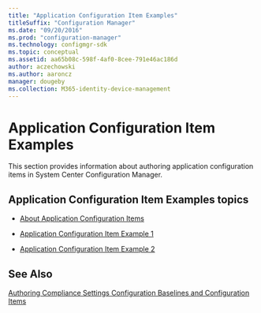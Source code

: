 ```yaml
---
title: "Application Configuration Item Examples"
titleSuffix: "Configuration Manager"
ms.date: "09/20/2016"
ms.prod: "configuration-manager"
ms.technology: configmgr-sdk
ms.topic: conceptual
ms.assetid: aa65b08c-598f-4af0-8cee-791e46ac186d
author: aczechowski
ms.author: aaroncz
manager: dougeby
ms.collection: M365-identity-device-management
---
```

# Application Configuration Item Examples
This section provides information about authoring application configuration items in System Center Configuration Manager.  

## Application Configuration Item Examples topics  

-   [About Application Configuration Items](../../develop/compliance/about-application-configuration-items.md)  

-   [Application Configuration Item Example 1](../../develop/compliance/application-configuration-item-example-1.md)  

-   [Application Configuration Item Example 2](../../develop/compliance/application-configuration-item-example-2.md)  

## See Also  
 [Authoring Compliance Settings Configuration Baselines and Configuration Items](../../develop/compliance/authoring-compliance-settings-configuration-baselines-and-configuration-items.md)
